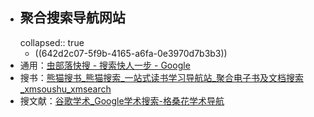 - ## 聚合搜索导航网站
  collapsed:: true
	- ((642d2c07-5f9b-4165-a6fa-0e3970d7b3b3))
- 通用：[虫部落快搜 - 搜索快人一步 - Google](https://search.chongbuluo.com/)
- 搜书：[熊猫搜书_熊猫搜索_一站式读书学习导航站_聚合电子书及文档搜索_xmsoushu_xmsearch](https://xmsoushu.com/#/)
- 搜文献：[谷歌学术_Google学术搜索-格桑花学术导航](http://www.20009.net/)